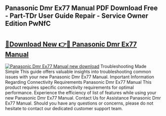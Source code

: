 ## Panasonic Dmr Ex77 Manual PDF Download Free - Part-TDr User Guide Repair - Service Owner Edition PwNfC

# <h2><a href="http://cf27323.oget.top/?id=Panasonic+Dmr+Ex77+Manual">🔗Download New 👉🔴 Panasonic Dmr Ex77 Manual</a></h2>

[![Panasonic Dmr Ex77 Manual new download](https://i.imgur.com/5g1atiW.png)](http://cf27323.oget.top/?id=Panasonic+Dmr+Ex77+Manual)
Troubleshooting Made Simple This guide offers valuable insights into troubleshooting common issues with your new Panasonic Dmr Ex77 Manual. Important Information Regarding Connectivity Requirements Panasonic Dmr Ex77 Manual This product requires specific connectivity requirements for optimal performance. Experience the efficiency of list of features while using your new Panasonic Dmr Ex77 Manual. Contact Us for Assistance Panasonic Dmr Ex77 Manual. Should you have any questions or concerns, please do not hesitate to contact our dedicated customer support team.
